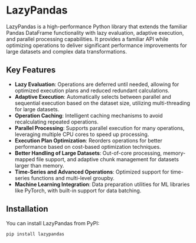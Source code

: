 # LazyPandas

LazyPandas is a high-performance Python library that extends the familiar Pandas DataFrame functionality with lazy evaluation, adaptive execution, and parallel processing capabilities. It provides a familiar API while optimizing operations to deliver significant performance improvements for large datasets and complex data transformations.

## Key Features

- **Lazy Evaluation**: Operations are deferred until needed, allowing for optimized execution plans and reduced redundant calculations.
- **Adaptive Execution**: Automatically selects between parallel and sequential execution based on the dataset size, utilizing multi-threading for large datasets.
- **Operation Caching**: Intelligent caching mechanisms to avoid recalculating repeated operations.
- **Parallel Processing**: Supports parallel execution for many operations, leveraging multiple CPU cores to speed up processing.
- **Execution Plan Optimization**: Reorders operations for better performance based on cost-based optimization techniques.
- **Better Handling of Large Datasets**: Out-of-core processing, memory-mapped file support, and adaptive chunk management for datasets larger than memory.
- **Time-Series and Advanced Operations**: Optimized support for time-series functions and multi-level groupby.
- **Machine Learning Integration**: Data preparation utilities for ML libraries like PyTorch, with built-in support for data batching.

## Installation

You can install LazyPandas from PyPI:

```bash
pip install lazypandas
